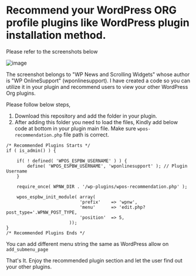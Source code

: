 # Recommend your WordPress ORG profile plugins like WordPress plugin installation method.

Please refer to the screenshots below

![image](https://github.com/user-attachments/assets/477e6af1-7dc0-41fd-91e7-9660932762d9)

The screenshot belongs to "WP News and Scrolling Widgets" whose author is "WP OnlineSupport" (wponlinesupport). I have created a code so you can utilize it in your plugin and recommend users to view your other WordPress Org plugins.

Please follow below steps,
01) Download this repository and add the folder in your plugin.
02) After adding this folder you need to load the files, Kindly add below code at bottom in your plugin main file. Make sure `wpos-recommendation.php` file path is correct.

```
/* Recommended Plugins Starts */
if ( is_admin() ) {

	if( ! defined( 'WPOS_ESPBW_USERNAME' ) ) {
		define( 'WPOS_ESPBW_USERNAME', 'wponlinesupport' ); // Plugin Username
	}

	require_once( WPNW_DIR . '/wp-plugins/wpos-recommendation.php' );

	wpos_espbw_init_module( array(
							'prefix'	=> 'wpnw',
							'menu'		=> 'edit.php?post_type='.WPNW_POST_TYPE,
							'position'	=> 5,
						));
}
/* Recommended Plugins Ends */
```

You can add different menu string the same as WordPress allow on `add_submenu_page`

That's It. Enjoy the recommended plugin section and let the user find out your other plugins.
